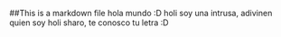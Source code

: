 ##This is a markdown file
hola mundo :D
holi soy una intrusa, adivinen quien soy 
holi sharo, te conosco tu letra :D
